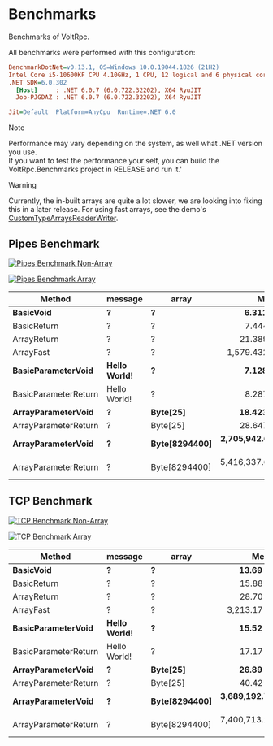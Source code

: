 # Benchmarks

Benchmarks of VoltRpc.

All benchmarks were performed with this configuration:
``` ini
BenchmarkDotNet=v0.13.1, OS=Windows 10.0.19044.1826 (21H2)
Intel Core i5-10600KF CPU 4.10GHz, 1 CPU, 12 logical and 6 physical cores
.NET SDK=6.0.302
  [Host]     : .NET 6.0.7 (6.0.722.32202), X64 RyuJIT
  Job-PJGDAZ : .NET 6.0.7 (6.0.722.32202), X64 RyuJIT

Jit=Default  Platform=AnyCpu  Runtime=.NET 6.0  
```

> [!NOTE]
> Performance may vary depending on the system, as well what .NET version you use. <br>
> If you want to test the performance your self, you can build the VoltRpc.Benchmarks project in RELEASE and run it.'

> [!WARNING]
> Currently, the in-built arrays are quite a lot slower, we are looking into fixing this in a later release.
> For using fast arrays, see the demo's [CustomTypeArraysReaderWriter](https://github.com/Voltstro-Studios/VoltRpc/blob/946f9216560e9fa950692ef7f24f08097079e4b8/src/Demo/VoltRpc.Demo.Shared/CustomTypeArraysReaderWriter.cs).

## Pipes Benchmark

[![Pipes Benchmark Non-Array](~/assets/images/Benchmarks/PipesBenchmarkNonArray.png)](~/assets/images/Benchmarks/PipesBenchmarkNonArray.png)

[![Pipes Benchmark Array](~/assets/images/Benchmarks/PipesBenchmarkArray.png)](~/assets/images/Benchmarks/PipesBenchmarkArray.png)

|               Method |      message |         array |             Mean |          Error |         StdDev |
|--------------------- |------------- |-------------- |-----------------:|---------------:|---------------:|
|            **BasicVoid** |            **?** |             **?** |         **6.311 μs** |      **0.0517 μs** |      **0.0432 μs** |
|          BasicReturn |            ? |             ? |         7.444 μs |      0.0589 μs |      0.0551 μs |
|          ArrayReturn |            ? |             ? |        21.389 μs |      0.3943 μs |      0.6695 μs |
|            ArrayFast |            ? |             ? |     1,579.432 μs |     10.1223 μs |      9.4684 μs |
|   **BasicParameterVoid** | **Hello World!** |             **?** |         **7.128 μs** |      **0.0390 μs** |      **0.0346 μs** |
| BasicParameterReturn | Hello World! |             ? |         8.287 μs |      0.0364 μs |      0.0304 μs |
|   **ArrayParameterVoid** |            **?** |      **Byte[25]** |        **18.423 μs** |      **0.3675 μs** |      **0.6140 μs** |
| ArrayParameterReturn |            ? |      Byte[25] |        28.647 μs |      0.5643 μs |      0.9112 μs |
|   **ArrayParameterVoid** |            **?** | **Byte[8294400]** | **2,705,942.687 μs** | **11,965.3253 μs** | **11,192.3727 μs** |
| ArrayParameterReturn |            ? | Byte[8294400] | 5,416,337.679 μs | 21,036.1040 μs | 18,647.9583 μs |

## TCP Benchmark

[![TCP Benchmark Non-Array](~/assets/images/Benchmarks/TCPBenchmarkNonArray.png)](~/assets/images/Benchmarks/TCPBenchmarkNonArray.png)

[![TCP Benchmark Array](~/assets/images/Benchmarks/TCPBenchmarkArray.png)](~/assets/images/Benchmarks/TCPBenchmarkArray.png)

|               Method |      message |         array |            Mean |         Error |        StdDev |
|--------------------- |------------- |-------------- |----------------:|--------------:|--------------:|
|            **BasicVoid** |            **?** |             **?** |        **13.69 μs** |      **0.139 μs** |      **0.124 μs** |
|          BasicReturn |            ? |             ? |        15.88 μs |      0.157 μs |      0.146 μs |
|          ArrayReturn |            ? |             ? |        28.70 μs |      0.126 μs |      0.111 μs |
|            ArrayFast |            ? |             ? |     3,213.17 μs |     35.051 μs |     32.786 μs |
|   **BasicParameterVoid** | **Hello World!** |             **?** |        **15.52 μs** |      **0.285 μs** |      **0.267 μs** |
| BasicParameterReturn | Hello World! |             ? |        17.17 μs |      0.167 μs |      0.156 μs |
|   **ArrayParameterVoid** |            **?** |      **Byte[25]** |        **26.89 μs** |      **0.107 μs** |      **0.100 μs** |
| ArrayParameterReturn |            ? |      Byte[25] |        40.42 μs |      0.426 μs |      0.398 μs |
|   **ArrayParameterVoid** |            **?** | **Byte[8294400]** | **3,689,192.76 μs** | **13,520.734 μs** | **11,985.778 μs** |
| ArrayParameterReturn |            ? | Byte[8294400] | 7,400,713.25 μs | 11,952.742 μs | 10,595.794 μs |
